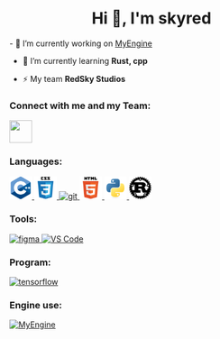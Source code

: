<h1 align="center">Hi 👋, I'm skyred</h1>
- 🔭 I’m currently working on <a href='https://github.com/777Chara777/MyEngine'>MyEngine</a>

- 🌱 I’m currently learning **Rust, cpp**

- ⚡ My team **RedSky Studios**

<h3 align="left">Connect with me and my Team:</h3>
<p align="left">
<a href="https://discord.gg/mXKdyJmfJv" target="blank"><img align="center" src="https://raw.githubusercontent.com/rahuldkjain/github-profile-readme-generator/master/src/images/icons/Social/discord.svg"height="40" width="40"></a>
</p>

<h3 align="left">Languages:</h3>
<p align="left"> <a href="https://www.w3schools.com/cpp/" target="_blank" rel="noreferrer"> <img src="https://raw.githubusercontent.com/devicons/devicon/master/icons/cplusplus/cplusplus-original.svg" alt="cplusplus" width="40" height="40"/> </a> <a href="https://www.w3schools.com/css/" target="_blank" rel="noreferrer"> <img src="https://raw.githubusercontent.com/devicons/devicon/master/icons/css3/css3-original-wordmark.svg" alt="css3" width="40" height="40"/> </a> <a href="https://git-scm.com/" target="_blank" rel="noreferrer"> <img src="https://www.vectorlogo.zone/logos/git-scm/git-scm-icon.svg" alt="git" width="40" height="40"/> </a> <a href="https://www.w3.org/html/" target="_blank" rel="noreferrer"> <img src="https://raw.githubusercontent.com/devicons/devicon/master/icons/html5/html5-original-wordmark.svg" alt="html5" width="40" height="40"/> </a> <a href="https://www.python.org" target="_blank" rel="noreferrer"> <img src="https://raw.githubusercontent.com/devicons/devicon/master/icons/python/python-original.svg" alt="python" width="40" height="40"/> </a> <a href="https://www.rust-lang.org" target="_blank" rel="noreferrer"> <img src="https://raw.githubusercontent.com/devicons/devicon/master/icons/rust/rust-plain.svg" alt="rust" width="40" height="40"/> </a> 

<h3 align="left">Tools:</h3>
<a href="https://www.figma.com/" target="_blank" rel="noreferrer"> <img src="https://www.vectorlogo.zone/logos/figma/figma-icon.svg" alt="figma" width="40" height="40"/> </a> <a href="https://code.visualstudio.com/" target="_blank" rel="noreferrer"> <img src="https://img.icons8.com/?size=512&id=9OGIyU8hrxW5&format=png" alt="VS Code" width="40" height="40"/> </a> 

<h3 align="left">Program:</h3>
<a href="https://www.tensorflow.org" target="_blank" rel="noreferrer"> <img src="https://www.vectorlogo.zone/logos/tensorflow/tensorflow-icon.svg" alt="tensorflow" width="40" height="40"/> </a> 
<h3 align="left">Engine use:</h3>
<a href="https://github.com/777Chara777/MyEngine" target="_blank" rel="noreferrer"> <img src="" alt="MyEngine" width="40" height="40"/> </a> </p>
